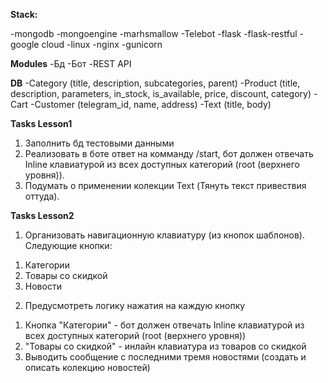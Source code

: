 **Stack:**

-mongodb
-mongoengine
-marhsmallow
-Telebot
-flask
-flask-restful
-google cloud
-linux
-nginx
-gunicorn

**Modules**
-Бд
-Бот
-REST API

**DB**
-Category
(title, description, subcategories, parent)
-Product
(title, description, parameters,  in_stock, is_available, price, discount, category)
-Cart
-Customer
(telegram_id, name, address)
-Text
(title, body)

**Tasks Lesson1**
1) Заполнить бд тестовыми данными
2) Реализовать в боте ответ на комманду /start, бот должен отвечать Inline клавиатурой из
всех доступных категорий (root (верхнего уровня)).
3) Подумать о применении колекции Text (Тянуть текст привествия оттуда).


**Tasks Lesson2**
1) Организовать навигационную клавиатуру (из кнопок шаблонов). Следующие кнопки:
1. Категории
2. Товары со скидкой
3. Новости

2) Предусмотреть логику нажатия на каждую кнопку
1. Кнопка "Категории" - бот должен отвечать Inline клавиатурой из
всех доступных категорий (root (верхнего уровня))
2. "Товары со скидкой" - инлайн клавиатура из товаров со скидкой
3. Выводить сообщение с последними тремя новостями (создать и описать колекцию новостей)